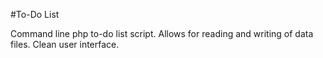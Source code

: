 #To-Do List

Command line php to-do list script. Allows for reading and writing of data files. Clean user interface. 
